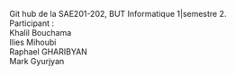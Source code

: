 Git hub de la SAE201-202, BUT Informatique 1|semestre 2.     
Participant :  
  Khalil Bouchama  
  Ilies Mihoubi   
  Raphael GHARIBYAN   
  Mark Gyurjyan  
